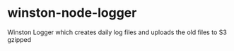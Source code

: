 # winston-node-logger
Winston Logger which creates daily log files and uploads the old files to S3 gzipped
